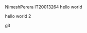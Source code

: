 NimeshPerera
IT20013264
hello world

hello world 2

<!---
NimeshPerera/NimeshPerera is a ✨ special ✨ repository because its `README.md` (this file) appears on your GitHub profile.
You can click the Preview link to take a look at your changes.
--->
git